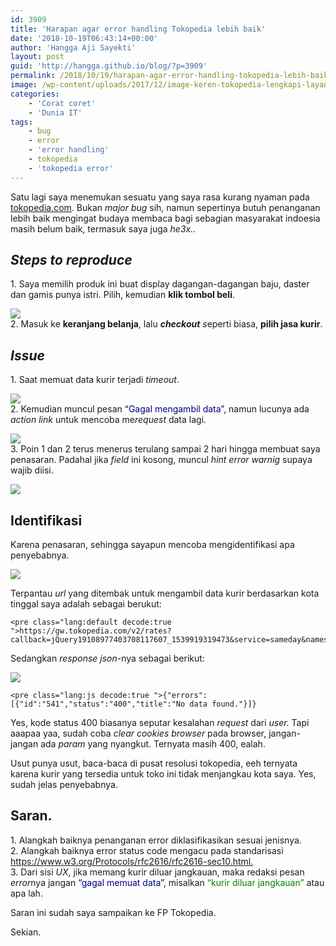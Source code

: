 ```yaml
---
id: 3909
title: 'Harapan agar error handling Tokopedia lebih baik'
date: '2018-10-19T06:43:14+00:00'
author: 'Hangga Aji Sayekti'
layout: post
guid: 'http://hangga.github.io/blog/?p=3909'
permalink: /2018/10/19/harapan-agar-error-handling-tokopedia-lebih-baik/
image: /wp-content/uploads/2017/12/image-keren-tokopedia-lengkapi-layanan-pembelian-pulsa-miliknya-dengan-pengisian-saldo-platform-game.jpg
categories:
    - 'Corat coret'
    - 'Dunia IT'
tags:
    - bug
    - error
    - 'error handling'
    - tokopedia
    - 'tokopedia error'
---
```


Satu lagi saya menemukan sesuatu yang saya rasa kurang nyaman pada [tokopedia.com](https://www.tokopedia.com). Bukan *major bug* sih, namun sepertinya butuh penanganan lebih baik mengingat budaya membaca bagi sebagian masyarakat indoesia masih belum baik, termasuk saya juga *he3x..*

## *Steps to reproduce*

1\. Saya memilih produk ini buat display dagangan-dagangan baju, daster dan gamis punya istri. Pilih, kemudian **klik tombol beli**.

![](http://hangga.github.io/blog/wp-content/uploads/2018/10/produknya-700x394.png)  
2\. Masuk ke **keranjang belanja**, lalu ***checkout** s*eperti biasa, **pilih jasa kurir**.

## *Issue*

1\. Saat memuat data kurir terjadi *timeout*.

![](http://hangga.github.io/blog/wp-content/uploads/2018/10/time-out-edit-700x394.png)  
2\. Kemudian muncul pesan <span style="color: #000080;">“Gagal mengambil data”</span>, namun lucunya ada *action link* untuk mencoba me*request* data lagi.

![](http://hangga.github.io/blog/wp-content/uploads/2018/10/gagal-mengambil-data-700x378.png)  
3\. Poin 1 dan 2 terus menerus terulang sampai 2 hari hingga membuat saya penasaran. Padahal jika *field* ini kosong, muncul *hint error warnig* supaya wajib diisi.

![](http://hangga.github.io/blog/wp-content/uploads/2018/10/wajib-diisi-toped-700x300.png)

## Identifikasi

Karena penasaran, sehingga sayapun mencoba mengidentifikasi apa penyebabnya.

![](http://hangga.github.io/blog/wp-content/uploads/2018/10/tokopedia-inspect-700x394.png)

Terpantau *url* yang ditembak untuk mengambil data kurir berdasarkan kota tinggal saya adalah sebagai berukut:

```
<pre class="lang:default decode:true ">https://gw.tokopedia.com/v2/rates?callback=jQuery19108977403708117607_1539919319473&service=sameday&names=gojek,grab&origin=1603|15211|-6.096146500000001,106.6889122&weight=7&from=client&token=Tokopedia+Kero:TYnvROYwESCmZuhClHAchPXdhmg=&ut=1539919319&insurance=1&product_insurance=0&order_value=60000&cat_id=2083&lang=id&destination=3613|55173|-7.824337850304216,110.40123481303452&_=1539919319475
```

Sedangkan *response json*-nya sebagai berikut:

![](http://hangga.github.io/blog/wp-content/uploads/2018/10/response-wagu-700x394.png)

```
<pre class="lang:js decode:true ">{"errors":[{"id":"541","status":"400","title":"No data found."}]}
```

Yes, kode status 400 biasanya seputar kesalahan *request* dari *user.* Tapi aaapaa yaa, sudah coba *clear cookies browser* pada browser, jangan-jangan ada *param* yang nyangkut. Ternyata masih 400, ealah.

Usut punya usut, baca-baca di pusat resolusi tokopedia, eeh ternyata karena kurir yang tersedia untuk toko ini tidak menjangkau kota saya. Yes, sudah jelas penyebabnya.

## Saran.

1\. Alangkah baiknya penanganan error diklasifikasikan sesuai jenisnya.  
2\. Alangkah baiknya error status code mengacu pada standarisasi <https://www.w3.org/Protocols/rfc2616/rfc2616-sec10.html.>  
3\. Dari sisi *UX*, jika memang kurir diluar jangkauan, maka redaksi pesan *error*nya jangan <span style="color: #000080;">“gagal memuat data”</span>, misalkan <span style="color: #008000;">“kurir diluar jangkauan”</span> atau apa lah.

Saran ini sudah saya sampaikan ke FP Tokopedia.

Sekian.